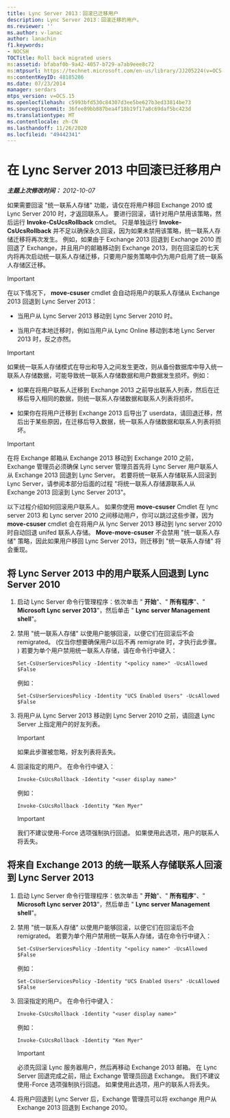 ```yaml
---
title: Lync Server 2013：回滚已迁移用户
description: Lync Server 2013：回滚迁移的用户。
ms.reviewer: ''
ms.author: v-lanac
author: lanachin
f1.keywords:
- NOCSH
TOCTitle: Roll back migrated users
ms:assetid: bfabaf0b-9a42-4057-b729-a7ab9eee8c72
ms:mtpsurl: https://technet.microsoft.com/en-us/library/JJ205224(v=OCS.15)
ms:contentKeyID: 48185286
ms.date: 07/23/2014
manager: serdars
mtps_version: v=OCS.15
ms.openlocfilehash: c5993bfd530c84307d3ee5be627b3ed33814be73
ms.sourcegitcommit: 36fee89bb887bea4f18b19f17a8c69daf5bc423d
ms.translationtype: MT
ms.contentlocale: zh-CN
ms.lasthandoff: 11/26/2020
ms.locfileid: "49442341"
---
```

# <a name="roll-back-migrated-users-in-lync-server-2013"></a>在 Lync Server 2013 中回滚已迁移用户

<div data-xmlns="http://www.w3.org/1999/xhtml">

<div class="topic" data-xmlns="http://www.w3.org/1999/xhtml" data-msxsl="urn:schemas-microsoft-com:xslt" data-cs="https://msdn.microsoft.com/">

<div data-asp="https://msdn2.microsoft.com/asp">



</div>

<div id="mainSection">

<div id="mainBody">

<span> </span>

_**主题上次修改时间：** 2012-10-07_

如果需要回滚 "统一联系人存储" 功能，请仅在将用户移回 Exchange 2010 或 Lync Server 2010 时，才返回联系人。 要进行回滚，请针对用户禁用该策略，然后运行 **Invoke-CsUcsRollback** cmdlet。 只是单独运行 **Invoke-CsUcsRollback** 并不足以确保永久回滚，因为如果未禁用该策略，统一联系人存储迁移将再次发生。 例如，如果由于 Exchange 2013 回退到 Exchange 2010 而回退了 Exchange，并且用户的邮箱移动到 Exchange 2013，则在回滚后的七天内将再次启动统一联系人存储迁移，只要用户服务策略中仍为用户启用了统一联系人存储区迁移。

<div>


> [!IMPORTANT]  
> 在以下情况下， <STRONG>move-csuser</STRONG> cmdlet 会自动将用户的联系人存储从 Exchange 2013 回退到 Lync Server 2013： 
> <UL>
> <LI>
> <P>当用户从 Lync Server 2013 移动到 Lync Server 2010 时。</P>
> <LI>
> <P>当用户在本地迁移时，例如当用户从 Lync Online 移动到本地 Lync Server 2013 时，反之亦然。</P></LI></UL>



</div>

<div>


> [!IMPORTANT]  
> 如果统一联系人存储模式在导出和导入之间发生更改，则从备份数据库中导入统一联系人存储数据，可能导致统一联系人存储数据和用户数据发生损坏。例如： 
> <UL>
> <LI>
> <P>如果在将用户联系人迁移到 Exchange 2013 之前导出联系人列表，然后在迁移后导入相同的数据，则统一联系人存储数据和联系人列表将损坏。</P>
> <LI>
> <P>如果你在将用户迁移到 Exchange 2013 后导出了 userdata，请回退迁移，然后出于某些原因，在迁移后导入数据，统一联系人存储数据和联系人列表将损坏。</P></LI></UL>



</div>

<div>


> [!IMPORTANT]  
> 在将 Exchange 邮箱从 Exchange 2013 移动到 Exchange 2010 之前，Exchange 管理员必须确保 Lync server 管理员首先将 Lync Server 用户联系人从 Exchange 2013 回退到 Lync Server。 若要将统一联系人存储联系人回滚到 Lync Server，请参阅本部分后面的过程 "将统一联系人存储源联系人从 Exchange 2013 回滚到 Lync Server 2013"。



</div>

以下过程介绍如何回滚用户联系人。 如果你使用 **move-csuser** Cmdlet 在 lync server 2013 和 Lync server 2010 之间移动用户，你可以跳过这些步骤，因为 **move-csuser** cmdlet 会在将用户从 lync Server 2013 移动到 lync server 2010 时自动回退 unifed 联系人存储。 **Move-move-csuser** 不会禁用 "统一联系人存储" 策略，因此如果用户移回 Lync Server 2013，则迁移到 "统一联系人存储" 将会重现。

<div>

## <a name="to-roll-back-user-contacts-from-lync-server-2013-to-lync-server-2010"></a>将 Lync Server 2013 中的用户联系人回退到 Lync Server 2010

1.  启动 Lync Server 命令行管理程序：依次单击 " **开始**"、" **所有程序**"、" **Microsoft Lync server 2013**"，然后单击 " **Lync server Management shell**"。

2.  禁用 "统一联系人存储" 以使用户能够回滚，以便它们在回滚后不会 remigrated。  (仅当你想要确保用户以后不再 remigrate 时，才执行此步骤。 ) 若要为单个用户禁用统一联系人存储，请在命令行中键入：
    
        Set-CsUserServicesPolicy -Identity "<policy name>" -UcsAllowed $False
    
    例如：
    
        Set-CsUserServicesPolicy -Identity "UCS Enabled Users" -UcsAllowed $False

3.  将用户从 Lync Server 2013 移动到 Lync Server 2010 之前，请回退 Lync Server 上指定用户的好友列表。
    
    <div>
    

    > [!IMPORTANT]  
    > 如果此步骤被忽略，好友列表将丢失。

    
    </div>

4.  回滚指定的用户。 在命令行中键入：
    
        Invoke-CsUcsRollback -Identity "<user display name>"
    
    例如：
    
        Invoke-CsUcsRollback -Identity "Ken Myer"
    
    <div>
    

    > [!IMPORTANT]  
    > 我们不建议使用-Force 选项强制执行回退。 如果使用此选项，用户的联系人将丢失。

    
    </div>

</div>

<div>

## <a name="to-roll-back-unified-contact-store-contacts-from-exchange-2013-to-lync-server-2013"></a>将来自 Exchange 2013 的统一联系人存储联系人回滚到 Lync Server 2013

1.  启动 Lync Server 命令行管理程序：依次单击 " **开始**"、" **所有程序**"、" **Microsoft Lync server 2013**"，然后单击 " **Lync server Management shell**"。

2.  禁用 "统一联系人存储" 以使用户能够回滚，以便它们在回滚后不会 remigrated。 若要为单个用户禁用统一联系人存储，请在命令行中键入：
    
        Set-CsUserServicesPolicy -Identity "<policy name>" -UcsAllowed $False
    
    例如：
    
        Set-CsUserServicesPolicy -Identity "UCS Enabled Users" -UcsAllowed $False

3.  回滚指定的用户。 在命令行中键入：
    
        Invoke-CsUcsRollback -Identity "<user display name>"
    
    例如：
    
        Invoke-CsUcsRollback -Identity "Ken Myer"
    
    <div>
    

    > [!IMPORTANT]  
    > 必须先回滚 Lync 服务器用户，然后再移动 Exchange 2013 邮箱。 在 Lync Server 回退完成之前，阻止 Exchange 管理员回退 Exchange。 我们不建议使用-Force 选项强制执行回退。 如果使用此选项，用户的联系人将丢失。

    
    </div>

4.  将用户回退到 Lync Server 后，Exchange 管理员可以将 exchange 用户从 Exchange 2013 回退到 Exchange 2010。

</div>

</div>

<span> </span>

</div>

</div>

</div>

